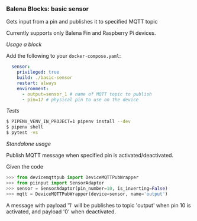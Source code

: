 ### Balena Blocks: basic sensor

Gets input from a pin and publishes it to specified MQTT topic

Currently supports only Balena Fin and Raspberry Pi devices.

_Usage a block_

Add the following to your `docker-compose.yaml`:

```yaml
  sensor:
    privileged: true
    build: ./basic-sensor
    restart: always
    environment:
      - output=sensor_1 # name of MQTT topic to publish
      - pin=17 # physical pin to use on the device
```

_Tests_

```bash
$ PIPENV_VENV_IN_PROJECT=1 pipenv install --dev
$ pipenv shell
$ pytest -vs
```

_Standalone usage_

Publish MQTT message when specified pin is activated/deactivated.

Given the code
```python
>>> from devicemqttpub import DeviceMQTTPubWrapper
>>> from piinput import SensorAdaptor
>>> sensor = SensorAdaptor(pin_number=10, is_inverting=False)
>>> mqtt = DeviceMQTTPubWrapper(device=sensor, name='output')
```
A message with payload '1' will be publishes to topic 'output' when pin 10 is activated, and payload '0' when deactivated.
